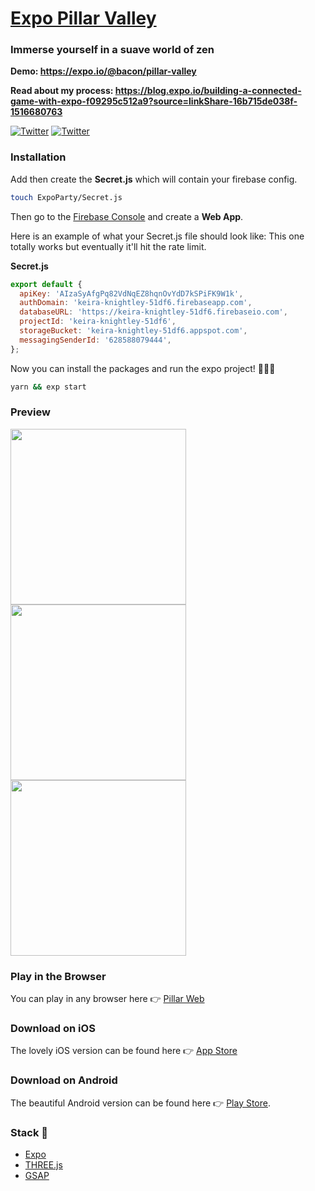 # [Expo Pillar Valley](https://pillarvalley.netlify.app/)

### Immerse yourself in a suave world of zen

**Demo: https://expo.io/@bacon/pillar-valley**

**Read about my process: https://blog.expo.io/building-a-connected-game-with-expo-f09295c512a9?source=linkShare-16b715de038f-1516680763**

[![Twitter](https://img.shields.io/badge/twitter-@baconbrix-55acee.svg?maxAge=2592000)](http://twitter.com/baconbrix)
[![Twitter](https://img.shields.io/badge/twitter-@expo_io-4039E2.svg?maxAge=2592000)](http://twitter.com/expo_io)

### Installation

Add then create the **Secret.js** which will contain your firebase config.

```bash
touch ExpoParty/Secret.js
```

Then go to the [Firebase Console](https://console.firebase.google.com) and create a **Web App**.

Here is an example of what your Secret.js file should look like:
This one totally works but eventually it'll hit the rate limit.

**Secret.js**

```js
export default {
  apiKey: 'AIzaSyAfgPq82VdNqEZ8hqnOvYdD7kSPiFK9W1k',
  authDomain: 'keira-knightley-51df6.firebaseapp.com',
  databaseURL: 'https://keira-knightley-51df6.firebaseio.com',
  projectId: 'keira-knightley-51df6',
  storageBucket: 'keira-knightley-51df6.appspot.com',
  messagingSenderId: '628588079444',
};
```

Now you can install the packages and run the expo project! 💙💙💙

```bash
yarn && exp start
```

### Preview

<div>
  
<img src="https://github.com/EvanBacon/Expo-Pillar-Valley/blob/master/ios/fastlane/raw_screenshots/IMG_0494.PNG" width="281"  />

<img src="https://github.com/EvanBacon/Expo-Pillar-Valley/blob/master/ios/fastlane/raw_screenshots/IMG_0496.PNG" width="281"  />

<img src="https://github.com/EvanBacon/Expo-Pillar-Valley/blob/master/ios/fastlane/raw_screenshots/IMG_0497.PNG" width="281"  />

</div>

### Play in the Browser

You can play in any browser here 👉 [Pillar Web](https://pillarvalley.netlify.app/)

### Download on iOS

The lovely iOS version can be found here 👉 [App Store](https://itunes.apple.com/us/app/pillar-valley/id1336398804?ls=1&mt=8)

### Download on Android

The beautiful Android version can be found here 👉 [Play Store](https://play.google.com/store/apps/details?id=com.evanbacon.pillarvalley).

### Stack 🥞

- [Expo](http://expo.io)
- [THREE.js](https://threejs.org/)
- [GSAP](https://greensock.com/)
